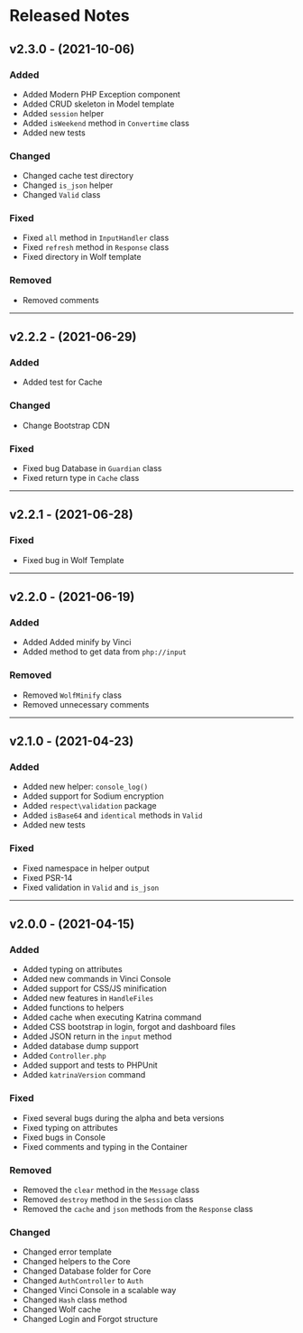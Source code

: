 # Released Notes

## v2.3.0 - (2021-10-06)

### Added

- Added Modern PHP Exception component
- Added CRUD skeleton in Model template
- Added `session` helper
- Added `isWeekend` method in `Convertime` class
- Added new tests

### Changed

- Changed cache test directory
- Changed `is_json` helper
- Changed `Valid` class

### Fixed

- Fixed `all` method in `InputHandler` class
- Fixed `refresh` method in `Response` class
- Fixed directory in Wolf template

### Removed

- Removed comments

--------------------------------------------------------------------------

## v2.2.2 - (2021-06-29)

### Added

- Added test for Cache

### Changed

- Change Bootstrap CDN

### Fixed

- Fixed bug Database in `Guardian` class
- Fixed return type in `Cache` class

--------------------------------------------------------------------------

## v2.2.1 - (2021-06-28)

### Fixed

- Fixed bug in Wolf Template

--------------------------------------------------------------------------

## v2.2.0 - (2021-06-19)

### Added

- Added Added minify by Vinci
- Added method to get data from `php://input`

### Removed

- Removed `WolfMinify` class
- Removed unnecessary comments

--------------------------------------------------------------------------

## v2.1.0 - (2021-04-23)

### Added

- Added new helper: `console_log()`
- Added support for Sodium encryption
- Added `respect\validation` package
- Added `isBase64` and `identical` methods in `Valid`
- Added new tests

### Fixed

- Fixed namespace in helper output 
- Fixed PSR-14
- Fixed validation in `Valid` and `is_json`

--------------------------------------------------------------------------
## v2.0.0 - (2021-04-15)

### Added

- Added typing on attributes
- Added new commands in Vinci Console
- Added support for CSS/JS minification
- Added new features in `HandleFiles`
- Added functions to helpers
- Added cache when executing Katrina command
- Added CSS bootstrap in login, forgot and dashboard files
- Added JSON return in the `input` method
- Added database dump support 
- Added `Controller.php`
- Added support and tests to PHPUnit
- Added `katrinaVersion` command 

### Fixed

- Fixed several bugs during the alpha and beta versions
- Fixed typing on attributes
- Fixed bugs in Console
- Fixed comments and typing in the Container 

### Removed

- Removed the `clear` method in the `Message` class
- Removed `destroy` method in the `Session` class
- Removed the `cache` and `json` methods from the `Response` class

### Changed

- Changed error template
- Changed helpers to the Core
- Changed Database folder for Core
- Changed `AuthController` to `Auth`
- Changed Vinci Console in a scalable way
- Changed `Hash` class method
- Changed Wolf cache
- Changed Login and Forgot structure